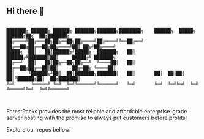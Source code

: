 ## Hi there 👋

```

███████╗ ██████╗ ██████╗ ███████╗███████╗████████╗    ██████╗  █████╗  ██████╗██╗  ██╗███████╗
██╔════╝██╔═══██╗██╔══██╗██╔════╝██╔════╝╚══██╔══╝    ██╔══██╗██╔══██╗██╔════╝██║ ██╔╝██╔════╝
█████╗  ██║   ██║██████╔╝█████╗  ███████╗   ██║       ██████╔╝███████║██║     █████╔╝ ███████╗
██╔══╝  ██║   ██║██╔══██╗██╔══╝  ╚════██║   ██║       ██╔══██╗██╔══██║██║     ██╔═██╗ ╚════██║
██║     ╚██████╔╝██║  ██║███████╗███████║   ██║       ██║  ██║██║  ██║╚██████╗██║  ██╗███████║
╚═╝      ╚═════╝ ╚═╝  ╚═╝╚══════╝╚══════╝   ╚═╝       ╚═╝  ╚═╝╚═╝  ╚═╝ ╚═════╝╚═╝  ╚═╝╚══════╝
                                                                                              
                        
```

ForestRacks provides the most reliable and affordable enterprise-grade server hosting with the promise to always put customers before profits!

Explore our repos bellow:
